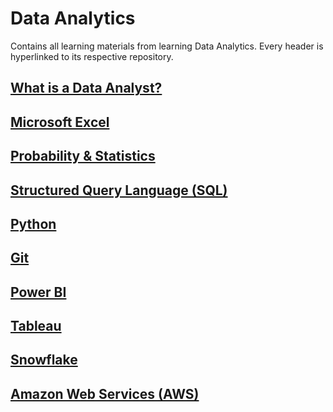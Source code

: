 # Data Analytics
Contains all learning materials from learning Data Analytics. Every header is hyperlinked to its respective repository.

## [What is a Data Analyst?]()

## [Microsoft Excel]()

## [Probability & Statistics]()

## [Structured Query Language (SQL)]()

## [Python]()

## [Git]()

## [Power BI]()

## [Tableau]()

## [Snowflake]()

## [Amazon Web Services (AWS)]()
